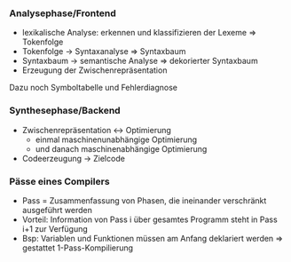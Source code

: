 ### Analysephase/Frontend

* lexikalische Analyse: erkennen und klassifizieren der Lexeme => Tokenfolge
* Tokenfolge -> Syntaxanalyse => Syntaxbaum
* Syntaxbaum -> semantische Analyse => dekorierter Syntaxbaum
* Erzeugung der Zwischenrepräsentation

Dazu noch Symboltabelle und Fehlerdiagnose

### Synthesephase/Backend

* Zwischenrepräsentation <-> Optimierung
  * einmal maschinenunabhängige Optimierung
  * und danach maschinenabhängige Optimierung
* Codeerzeugung -> Zielcode

### Pässe eines Compilers

* Pass = Zusammenfassung von Phasen, die ineinander verschränkt ausgeführt werden
* Vorteil: Information von Pass i über gesamtes Programm steht in Pass i+1 zur Verfügung
* Bsp: Variablen und Funktionen müssen am Anfang deklariert werden => gestattet 1-Pass-Kompilierung
